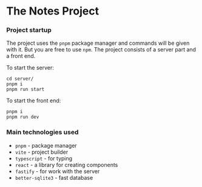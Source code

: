 # The Notes Project

### Project startup

The project uses the `pnpm` package manager and commands will be given with it. But you are free to use `npm`.
The project consists of a server part and a front end.

To start the server:

```
cd server/
pnpm i
pnpm run start
```

To start the front end:

```
pnpm i
pnpm run dev
```

### Main technologies used

- `pnpm` - package manager
- `vite` - project builder
- `typescript` - for typing
- `react` - a library for creating components
- `fastify` - for work with the server
- `better-sqlite3` - fast database